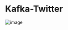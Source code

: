 # Kafka-Twitter

 ![image](https://user-images.githubusercontent.com/61607315/109427049-30858e80-79b6-11eb-8a42-b1aa6cb93110.png)
